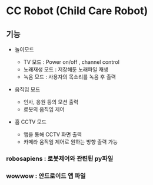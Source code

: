 # CC Robot (Child Care Robot)


## 기능  

- 놀이모드
    - TV 모드 : Power on/off , channel control
    - 노래재생 모드 : 저장해둔 노래파일 재생
    - 녹음 모드 : 사용자의 목소리를 녹음 후 출력 

- 움직임 모드
    - 인사, 응원 등의 모션 출력
    - 로봇의 움직임 제어

- 홈 CCTV 모드
    - 앱을 통해 CCTV 화면 출력
    - 카메라 움직임 제어로 원하는 방향 출력 가능


### robosapiens : 로봇제어와 관련된 py파일
### wowwow : 안드로이드 앱 파일
